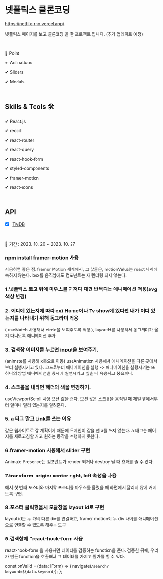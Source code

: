 # 넷플릭스 클론코딩

https://netfilx-rho.vercel.app/

넷플릭스 페이지를 보고 클론코딩 을 한 프로젝트 입니다. (추가 업데이트 예정)



<br>

📌 Point

✔ Animations

✔ Sliders

✔ Modals

<br>


## Skills & Tools 🛠

✔ React.js

✔ recoil

✔ react-router

✔ react-query

✔ react-hook-form

✔ styled-components

✔ framer-motion

✔ react-icons

<br>

## API

- [x] [TMDB](https://developers.themoviedb.org/3)

<br/>

📅 기간 : 2023. 10. 20 ~ 2023. 10. 27

### npm install framer-motion 사용

사용하면 좋은 점:
framer Motion 세계에서, 그 값들은, motionValue는
react 세계에 속하지 않는다.
box를 움직임에도 컴포넌트는 재 렌더링 되지 않는다.

### 1.넷플릭스 로고 위에 마우스를 가져다 대면 반복되는 애니메이션 적용(svg 색상 변경)



### 2. 어디에 있는지에 따라 ex) Home이나 Tv show에 있다면 내가 어디 있는지를 나타내기 위해 동그라미 적용
( useMatch 사용해서 circle을 보여주도록 적용 ), layoutId를 사용해서 동그라미가 옮겨 다니도록 애니메이션 추가



### 3. 검색창 이미지를 누르면 input을 보여주기.

(animate를 사용해 x축으로 이동)
useAnimation 사용해서 애니메이션을 다른 곳에서부터 실행시키고 있다.
코드로부터 애니메이션을 실행 -> 애니메이션을 실행시키는 또 하나의 방법
애니메이션을 동시에 실행시키고 싶을 때 유용하고 중요하다.

### 4. 스크롤을 내리면 헤더의 색을 변경하기.
useViewportScroll 사용
모션 값을 준다. 모션 값은 스크롤을 움직일 때 제일 밑에서부터 얼마나 멀리 있는지를 알려준다.

### 5. a 태그 말고 Link를 쓰는 이유
같은 웹사이트로 갈 계획이기 때문에 도메인이 같을 땐 a를 쓰지 않는다.
a 태그는 페이지를 새로고침할 거고 원하는 동작을 수행하지 못한다.

### 6.framer-motion 사용해서 slider 구현
Animate Presence는 컴포넌트가
render 되거나 destroy 될 때 효과를 줄 수 있다.

### 7.transform-origin: center right, left 속성을 사용
해서 첫 번째 포스터와 마지막 포스터를
마우스를 올렸을 때 화면에서 잘리지 않게 커지도록 구현.

### 8.포스터 클릭했을시 모달창을 layout id로 구현

layout id는 두 개의 다른 div를 연결하고, framer motion이 두 div 사이를 애니메이션으로 연결할 수 있도록 해주는 도구

### 9.검색창에 "react-hook-form 사용
react-hook-form 을 사용하면 데이터를 검증하는 function을 준다.
검증한 뒤에, 우리가 만든 function을 호출해서 그 데이터를 가지고 뭔가를 할 수 있다.

const onValid = (data: IForm) => {
navigate(`/search? keyword=${data.keyword}`);
};


